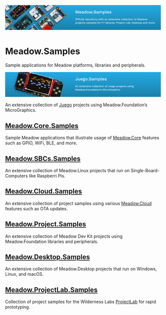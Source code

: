 <img src="Design/wildernesslabs-meadow-samples-banner.jpg"  alt="Meadow.ProjectLab, C#, iot" style="margin-bottom:10px" />

# Meadow.Samples

Sample applications for Meadow platforms, libraries and peripherals.

[![Juego.Samples](Source/Juego.Samples/Design/wildernesslabs-meadow-juego-samples.jpg)](/Source/Juego.Samples/)

An extensive collection of [Juego](https://github.com/WildernessLabs/Juego) projects using Meadow.Foundation’s MicroGraphics.

## [Meadow.Core.Samples](/Source/Meadow.Core.Samples/)

Sample Meadow applications that illustrate usage of [Meadow.Core](https://developer.wildernesslabs.co/Meadow/Meadow.OS/) features such as GPIO, WiFi, BLE, and more.

## [Meadow.SBCs.Samples](/Source/Meadow.SBCs.Samples/)

An extensive collection of Meadow.Linux projects that run on Single-Board-Computers like Raspberri Pis.

## [Meadow.Cloud.Samples](/Source/Meadow.Cloud.Samples/)

An extensive collection of project samples using various [Meadow.Cloud](https://developer.wildernesslabs.co/Meadow/Meadow.Cloud/) features such as OTA updates.

## [Meadow.Project.Samples](/Source/Meadow.Project.Samples/)

An extensive collection of Meadow Dev Kit projects using Meadow.Foundation libraries and peripherals.

## [Meadow.Desktop.Samples](/Source/Meadow.Desktop.Samples/)

An extensive collection of Meadow.Desktop projects that run on Windows, Linux, and macOS.

## [Meadow.ProjectLab.Samples](/Source/Meadow.ProjectLab.Samples/)

Collection of project samples for the Wilderness Labs [ProjectLab](https://github.com/WildernessLabs/Meadow.ProjectLab) for rapid prototyping.